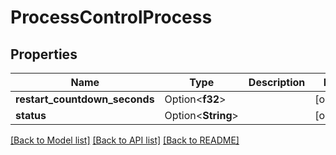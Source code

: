 # ProcessControlProcess

## Properties

Name | Type | Description | Notes
------------ | ------------- | ------------- | -------------
**restart_countdown_seconds** | Option<**f32**> |  | [optional]
**status** | Option<**String**> |  | [optional]

[[Back to Model list]](../README.md#documentation-for-models) [[Back to API list]](../README.md#documentation-for-api-endpoints) [[Back to README]](../README.md)


